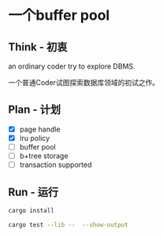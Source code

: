 # 一个buffer pool

## Think - 初衷

an ordinary coder try to explore DBMS.

一个普通Coder试图探索数据库领域的初试之作。

## Plan - 计划

- [x] page handle
- [x] lru policy
- [ ] buffer pool
- [ ] b+tree storage
- [ ] transaction supported

## Run - 运行

```bash
cargo install

cargo test --lib --  --show-output
```
